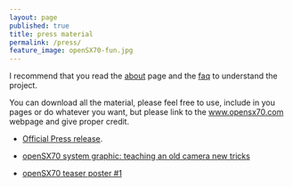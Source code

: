 ```yaml
---
layout: page
published: true
title: press material
permalink: /press/
feature_image: openSX70-fun.jpg
---
```


I recommend that you read the [about](http://opensx70.com/about/) page and the [faq](http://opensx70.com/FAQ/) to understand the project.

You can download all the material, please feel free to use, include in you pages or do whatever you want, but please link to the www.opensx70.com webpage and give proper credit.

- [Official Press release](https://github.com/openSX70/Press/raw/master/openSX70%20press%20release%20(2018).pdf).

- [openSX70 system graphic: teaching an old camera new tricks](https://github.com/openSX70/Press/raw/master/openSX70-modular_system.pdf)

- [openSX70 teaser poster #1](https://github.com/openSX70/Press/raw/master/openSX70-poster-1.pdf)
